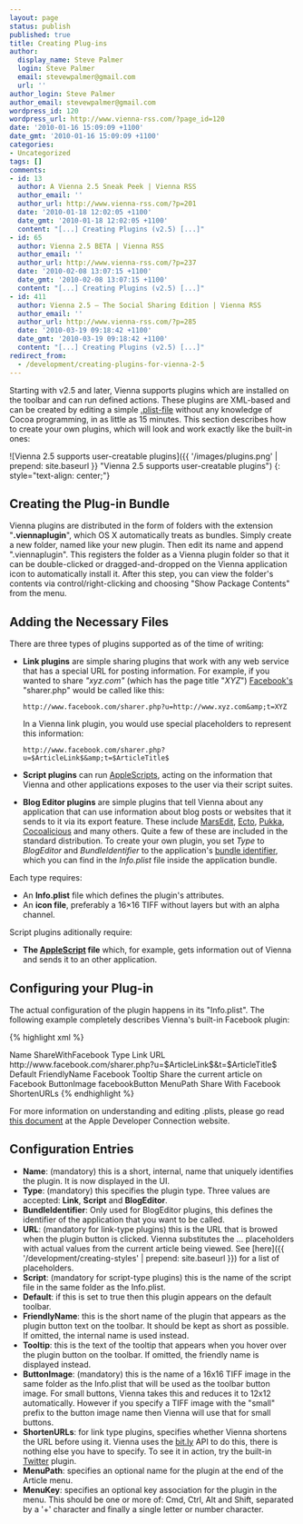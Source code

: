 ```yaml
---
layout: page
status: publish
published: true
title: Creating Plug-ins
author:
  display_name: Steve Palmer
  login: Steve Palmer
  email: stevewpalmer@gmail.com
  url: ''
author_login: Steve Palmer
author_email: stevewpalmer@gmail.com
wordpress_id: 120
wordpress_url: http://www.vienna-rss.com/?page_id=120
date: '2010-01-16 15:09:09 +1100'
date_gmt: '2010-01-16 15:09:09 +1100'
categories:
- Uncategorized
tags: []
comments:
- id: 13
  author: A Vienna 2.5 Sneak Peek | Vienna RSS
  author_email: ''
  author_url: http://www.vienna-rss.com/?p=201
  date: '2010-01-18 12:02:05 +1100'
  date_gmt: '2010-01-18 12:02:05 +1100'
  content: "[...] Creating Plugins (v2.5) [...]"
- id: 65
  author: Vienna 2.5 BETA | Vienna RSS
  author_email: ''
  author_url: http://www.vienna-rss.com/?p=237
  date: '2010-02-08 13:07:15 +1100'
  date_gmt: '2010-02-08 13:07:15 +1100'
  content: "[...] Creating Plugins (v2.5) [...]"
- id: 411
  author: Vienna 2.5 – The Social Sharing Edition | Vienna RSS
  author_email: ''
  author_url: http://www.vienna-rss.com/?p=285
  date: '2010-03-19 09:18:42 +1100'
  date_gmt: '2010-03-19 09:18:42 +1100'
  content: "[...] Creating Plugins (v2.5) [...]"
redirect_from:
  - /development/creating-plugins-for-vienna-2-5
---
```

Starting with v2.5 and later, Vienna supports plugins which are installed on the toolbar and can run defined actions. These plugins are XML-based and can be created by editing a simple [.plist-file](https://developer.apple.com/library/archive/documentation/Cocoa/Conceptual/PropertyLists/UnderstandXMLPlist/UnderstandXMLPlist.html) without any knowledge of Cocoa programming, in as little as 15 minutes.  This section describes how to create your own plugins, which will look and work exactly like the built-in ones:

![Vienna 2.5 supports user-creatable plugins]({{ '/images/plugins.png' | prepend: site.baseurl }} "Vienna 2.5 supports user-creatable plugins")
{: style="text-align: center;"}

## Creating the Plug-in Bundle

Vienna plugins are distributed in the form of folders with the extension "**.viennaplugin**", which OS X automatically treats as bundles. Simply create a new folder, named like your new plugin. Then edit its name and append ".viennaplugin". This registers the folder as a Vienna plugin folder so that it can be double-clicked or dragged-and-dropped on the Vienna application icon to automatically install it. After this step, you can view the folder's contents via control/right-clicking and choosing "Show Package Contents" from the menu.

## Adding the Necessary Files

There are three types of plugins supported as of the time of writing:

- **Link plugins** are simple sharing plugins that work with any web service that has a special URL for posting information. For example, if you wanted to share *"xyz.com"* (which has the page title "*XYZ*") [Facebook's](http://www.facebook.com) "sharer.php" would be called like this:

      http://www.facebook.com/sharer.php?u=http://www.xyz.com&amp;t=XYZ

  In a Vienna link plugin, you would use special placeholders to represent this information:

      http://www.facebook.com/sharer.php?u=$ArticleLink$&amp;t=$ArticleTitle$

- **Script plugins** can run [AppleScripts](https://developer.apple.com/library/archive/documentation/AppleScript/Conceptual/AppleScriptX/AppleScriptX.html), acting on the information that Vienna and other applications exposes to the user via their script suites.
- **Blog Editor plugins** are simple plugins that tell Vienna about any application that can use information about blog posts or websites that it sends to it via its export feature. These include [MarsEdit](http://www.red-sweater.com/marsedit/), [Ecto](http://illuminex.com/ecto/), [Pukka](http://codesorcery.net/pukka), [Cocoalicious](http://www.scifihifi.com/cocoalicious/) and many others. Quite a few of these are included in the standard distribution. To create your own plugin, you set *Type* to *BlogEditor* and *BundleIdentifier* to the application's [bundle identifier](https://developer.apple.com/library/archive/documentation/CoreFoundation/Conceptual/CFBundles/BundleTypes/BundleTypes.html), which you can find in the *Info.plist* file inside the application bundle.

Each type requires:

- An **Info.plist** file which defines the plugin's attributes.
- An **icon file**, preferably a 16×16 TIFF without layers but with an alpha channel.

Script plugins aditionally require:

- **The [AppleScript](https://developer.apple.com/library/archive/documentation/AppleScript/Conceptual/AppleScriptX/AppleScriptX.html) file** which, for example, gets information out of Vienna and sends it to an other application.

## Configuring your Plug-in

The actual configuration of the plugin happens in its "Info.plist". The following example completely describes Vienna's built-in Facebook plugin:

{% highlight xml %}
<?xml version="1.0" encoding="UTF-8"?>
<!DOCTYPE plist PUBLIC "-//Apple//DTD PLIST 1.0//EN" "http://www.apple.com/DTDs/PropertyList-1.0.dtd">
<plist version="1.0">
<dict>
	<key>Name</key>
	<string>ShareWithFacebook</string>
	<key>Type</key>
	<string>Link</string>
	<key>URL</key>
	<string>http://www.facebook.com/sharer.php?u=$ArticleLink$&amp;t=$ArticleTitle$</string>
	<key>Default</key>
	<false/>
	<key>FriendlyName</key>
	<string>Facebook</string>
	<key>Tooltip</key>
	<string>Share the current article on Facebook</string>
	<key>ButtonImage</key>
	<string>facebookButton</string>
	<key>MenuPath</key>
	<string>Share With Facebook</string>
	<key>ShortenURLs</key>
	<false/>
</dict>
</plist>
{% endhighlight %}

For more information on understanding and editing .plists, please go read [this document](https://developer.apple.com/library/archive/documentation/Cocoa/Conceptual/PropertyLists/UnderstandXMLPlist/UnderstandXMLPlist.html) at the Apple Developer Connection website.

## Configuration Entries

- **Name**: (mandatory) this is a short, internal, name that uniquely identifies the plugin. It is now displayed in the UI.
- **Type**: (mandatory) this specifies the plugin type. Three values are accepted: **Link**,  **Script** and **BlogEditor**.
- **BundleIdentifier**: Only used for BlogEditor plugins, this defines the identifier of the application that you want to be called.
- **URL**: (mandatory for link-type plugins) this is the URL that is browed when the plugin button is clicked. Vienna substitutes the $...$ placeholders with actual values from the current article being viewed. See [here]({{ '/development/creating-styles' | prepend: site.baseurl }}) for a list of placeholders.
- **Script**: (mandatory for script-type plugins) this is the name of the script file in the same folder as the Info.plist.
- **Default**: if this is set to true then this plugin appears on the default toolbar.
- **FriendlyName**: this is the short name of the plugin that appears as the plugin button text on the toolbar. It should be kept as short as possible. If omitted, the internal name is used instead.
- **Tooltip**: this is the text of the tooltip that appears when you hover over the plugin button on the toolbar. If omitted, the friendly name is displayed instead.
- **ButtonImage**: (mandatory) this is the name of a 16x16 TIFF image in the same folder as the Info.plist that will be used as the toolbar button image. For small buttons, Vienna takes this and reduces it to 12x12 automatically. However if you specify a TIFF image with the "small" prefix to the button image name then Vienna will use that for small buttons.
- **ShortenURLs**: for link type plugins, specifies whether Vienna shortens the URL before using it. Vienna uses the [bit.ly](http://www.bit.ly) API to do this, there is nothing else you have to specify. To see it in action, try the built-in [Twitter](http://www.twitter.com) plugin.
- **MenuPath**: specifies an optional name for the plugin at the end of the Article menu.
- **MenuKey**: specifies an optional key association for the plugin in the menu. This should be one or more of: Cmd, Ctrl, Alt and Shift, separated by a '+' character and finally a single letter or number character.
